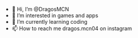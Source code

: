 - 👋 Hi, I’m @DragosMCN
- 👀 I’m interested in games and apps
- 🌱 I’m currently learning coding
- 📫 How to reach me dragos.mcn04 on instagram

<!---
DragosMCN/DragosMCN is a ✨ special ✨ repository because its `README.md` (this file) appears on your GitHub profile.
You can click the Preview link to take a look at your changes.
--->
